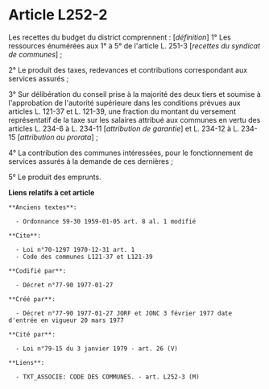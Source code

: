 # Article L252-2

Les recettes du budget du district comprennent : [*définition*]    1° Les ressources énumérées aux 1° à 5° de l'article L.
251-3 [*recettes du syndicat de communes*] ; 

2° Le produit des taxes, redevances et contributions correspondant aux services assurés ; 

3° Sur délibération du conseil prise à la majorité des deux tiers et soumise à l'approbation de l'autorité supérieure dans
les conditions prévues aux articles L. 121-37 et L. 121-39, une fraction du montant du versement représentatif de la taxe sur
les salaires attribué aux communes en vertu des articles L. 234-6 à L. 234-11 [*attribution de garantie*] et L. 234-12 à L.
234-15 [*attribution au prorata*] ; 

4° La contribution des communes intéressées, pour le fonctionnement de services assurés à la demande de ces dernières ; 

5° Le produit des emprunts.

**Liens relatifs à cet article**

	**Anciens textes**:

	  - Ordonnance 59-30 1959-01-05 art. 8 al. 1 modifié

	**Cite**:

	  - Loi n°70-1297 1970-12-31 art. 1
	  - Code des communes L121-37 et L121-39

	**Codifié par**:

	  - Décret n°77-90 1977-01-27

	**Créé par**:

	  - Décret n°77-90 1977-01-27 JORF et JONC 3 février 1977 date d'entrée en vigueur 20 mars 1977

	**Cité par**:

	  - Loi n°79-15 du 3 janvier 1979 - art. 26 (V)

	**Liens**:

	  - TXT_ASSOCIE: CODE DES COMMUNES. - art. L252-3 (M)
